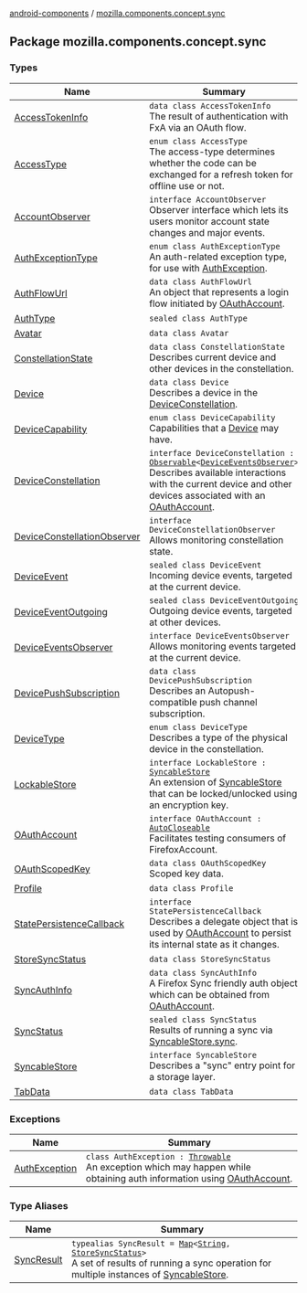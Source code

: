 [android-components](../index.md) / [mozilla.components.concept.sync](./index.md)

## Package mozilla.components.concept.sync

### Types

| Name | Summary |
|---|---|
| [AccessTokenInfo](-access-token-info/index.md) | `data class AccessTokenInfo`<br>The result of authentication with FxA via an OAuth flow. |
| [AccessType](-access-type/index.md) | `enum class AccessType`<br>The access-type determines whether the code can be exchanged for a refresh token for offline use or not. |
| [AccountObserver](-account-observer/index.md) | `interface AccountObserver`<br>Observer interface which lets its users monitor account state changes and major events. |
| [AuthExceptionType](-auth-exception-type/index.md) | `enum class AuthExceptionType`<br>An auth-related exception type, for use with [AuthException](-auth-exception/index.md). |
| [AuthFlowUrl](-auth-flow-url/index.md) | `data class AuthFlowUrl`<br>An object that represents a login flow initiated by [OAuthAccount](-o-auth-account/index.md). |
| [AuthType](-auth-type/index.md) | `sealed class AuthType` |
| [Avatar](-avatar/index.md) | `data class Avatar` |
| [ConstellationState](-constellation-state/index.md) | `data class ConstellationState`<br>Describes current device and other devices in the constellation. |
| [Device](-device/index.md) | `data class Device`<br>Describes a device in the [DeviceConstellation](-device-constellation/index.md). |
| [DeviceCapability](-device-capability/index.md) | `enum class DeviceCapability`<br>Capabilities that a [Device](-device/index.md) may have. |
| [DeviceConstellation](-device-constellation/index.md) | `interface DeviceConstellation : `[`Observable`](../mozilla.components.support.base.observer/-observable/index.md)`<`[`DeviceEventsObserver`](-device-events-observer/index.md)`>`<br>Describes available interactions with the current device and other devices associated with an [OAuthAccount](-o-auth-account/index.md). |
| [DeviceConstellationObserver](-device-constellation-observer/index.md) | `interface DeviceConstellationObserver`<br>Allows monitoring constellation state. |
| [DeviceEvent](-device-event/index.md) | `sealed class DeviceEvent`<br>Incoming device events, targeted at the current device. |
| [DeviceEventOutgoing](-device-event-outgoing/index.md) | `sealed class DeviceEventOutgoing`<br>Outgoing device events, targeted at other devices. |
| [DeviceEventsObserver](-device-events-observer/index.md) | `interface DeviceEventsObserver`<br>Allows monitoring events targeted at the current device. |
| [DevicePushSubscription](-device-push-subscription/index.md) | `data class DevicePushSubscription`<br>Describes an Autopush-compatible push channel subscription. |
| [DeviceType](-device-type/index.md) | `enum class DeviceType`<br>Describes a type of the physical device in the constellation. |
| [LockableStore](-lockable-store/index.md) | `interface LockableStore : `[`SyncableStore`](-syncable-store/index.md)<br>An extension of [SyncableStore](-syncable-store/index.md) that can be locked/unlocked using an encryption key. |
| [OAuthAccount](-o-auth-account/index.md) | `interface OAuthAccount : `[`AutoCloseable`](https://developer.android.com/reference/java/lang/AutoCloseable.html)<br>Facilitates testing consumers of FirefoxAccount. |
| [OAuthScopedKey](-o-auth-scoped-key/index.md) | `data class OAuthScopedKey`<br>Scoped key data. |
| [Profile](-profile/index.md) | `data class Profile` |
| [StatePersistenceCallback](-state-persistence-callback/index.md) | `interface StatePersistenceCallback`<br>Describes a delegate object that is used by [OAuthAccount](-o-auth-account/index.md) to persist its internal state as it changes. |
| [StoreSyncStatus](-store-sync-status/index.md) | `data class StoreSyncStatus` |
| [SyncAuthInfo](-sync-auth-info/index.md) | `data class SyncAuthInfo`<br>A Firefox Sync friendly auth object which can be obtained from [OAuthAccount](-o-auth-account/index.md). |
| [SyncStatus](-sync-status/index.md) | `sealed class SyncStatus`<br>Results of running a sync via [SyncableStore.sync](-syncable-store/sync.md). |
| [SyncableStore](-syncable-store/index.md) | `interface SyncableStore`<br>Describes a "sync" entry point for a storage layer. |
| [TabData](-tab-data/index.md) | `data class TabData` |

### Exceptions

| Name | Summary |
|---|---|
| [AuthException](-auth-exception/index.md) | `class AuthException : `[`Throwable`](https://kotlinlang.org/api/latest/jvm/stdlib/kotlin/-throwable/index.html)<br>An exception which may happen while obtaining auth information using [OAuthAccount](-o-auth-account/index.md). |

### Type Aliases

| Name | Summary |
|---|---|
| [SyncResult](-sync-result.md) | `typealias SyncResult = `[`Map`](https://kotlinlang.org/api/latest/jvm/stdlib/kotlin.collections/-map/index.html)`<`[`String`](https://kotlinlang.org/api/latest/jvm/stdlib/kotlin/-string/index.html)`, `[`StoreSyncStatus`](-store-sync-status/index.md)`>`<br>A set of results of running a sync operation for multiple instances of [SyncableStore](-syncable-store/index.md). |
